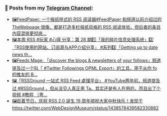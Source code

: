 ### 📰 Posts from my [Telegram Channel](https://t.me/s/aboutrss):
<!-- BLOG-POST-LIST:START -->
- [🖼FeedPaper: 一个报纸样式的 RSS 阅读器#FeedPaper 和频道以前介绍过的 TheWebpage 很像，都是打造多栏报纸风格的 RSS 阅读体验，但后者的条目内容混排更彻底...](https://t.me/aboutrss/1112)
- [🖼本周 RSS #玩家 #心得 分享：第 28 期1️⃣「我的碎片信息处理系统」2️⃣「RSS使用的网站、订阅源与APP介绍分享」 #系列3️⃣「Getting up to date news th...](https://t.me/aboutrss/1111)
- [🖼Feeds Mage: 「discover the blogs & newsletters of your follows」频道提及过一个叫「 #Twitter Followings OPML Export」的工具，用于从你 fo 的推友的 B...](https://t.me/aboutrss/1110)
- [🖼「RSSGround 一站式 RSS Feed 處理平台」 #YouTube两年前，频道提及过 #RSSGround ，但从没见人真正用 Ta。其实还是有人在用的，而且出了个视频 #教程 （粤...](https://t.me/aboutrss/1109)
- [🖼趁着节日，庆祝 RSS 2.0 诞生 19 周年顺祝大家中秋快乐！发现于https://twitter.com/WebDesignMuseum/status/1438578439582330882](https://t.me/aboutrss/1108)
<!-- BLOG-POST-LIST:END -->

<!--
**AboutRSS/AboutRSS** is a ✨ _special_ ✨ repository because its `README.md` (this file) appears on your GitHub profile.

Here are some ideas to get you started:

- 🔭 I’m currently working on ...
- 🌱 I’m currently learning ...
- 👯 I’m looking to collaborate on ...
- 🤔 I’m looking for help with ...
- 💬 Ask me about ...
- 📫 How to reach me: ...
- 😄 Pronouns: ...
- ⚡ Fun fact: ...
-->
